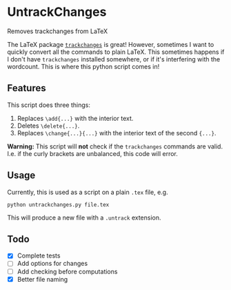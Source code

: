 # UntrackChanges
Removes trackchanges from LaTeX

The LaTeX package [`trackchanges`](http://trackchanges.sourceforge.net/) is great! However, sometimes I want to quickly convert all the commands to plain LaTeX. This sometimes happens if I don't have `trackchanges` installed somewhere, or if it's interfering with the wordcount. This is where this python script comes in!

## Features

This script does three things:

1. Replaces `\add{...}` with the interior text.
2. Deletes `\delete{...}`.
3. Replaces `\change{...}{...}` with the interior text of the second `{...}`.

**Warning:** This script will **not** check if the `trackchanges` commands are valid. I.e. if the curly brackets are unbalanced, this code will error.

## Usage

Currently, this is used as a script on a plain `.tex` file, e.g.

`python untrackchanges.py file.tex`

This will produce a new file with a `.untrack` extension. 

## Todo

- [x] Complete tests
- [ ] Add options for changes
- [ ] Add checking before computations
- [x] Better file naming
